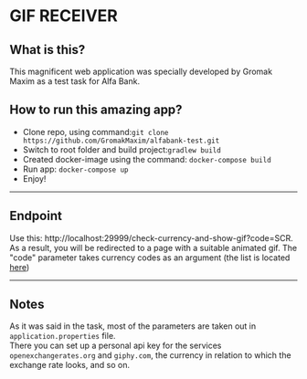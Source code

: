 # GIF RECEIVER

## What is this?
This magnificent web application was specially developed by Gromak Maxim as a test task for Alfa Bank.

## How to run this amazing app?
- Clone repo, using command:`git clone https://github.com/GromakMaxim/alfabank-test.git`  
- Switch to root folder and build project:`gradlew build`
- Created docker-image using the command: `docker-compose build`
- Run app: `docker-compose up`
- Enjoy!

***

## Endpoint
Use this: http://localhost:29999/check-currency-and-show-gif?code=SCR.  
As a result, you will be redirected to a page with a suitable animated gif.
The "code" parameter takes currency codes as an argument (the list is located [here](https://docs.openexchangerates.org/docs/currencies-json))

***
## Notes
As it was said in the task, most of the parameters are taken out in `application.properties` file.  
There you can set up a personal api key for the services `openexchangerates.org` and `giphy.com`, the currency in relation to which the exchange rate looks, and so on.

